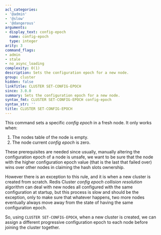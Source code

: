 ```yaml
---
acl_categories:
- '@admin'
- '@slow'
- '@dangerous'
arguments:
- display_text: config-epoch
  name: config-epoch
  type: integer
arity: 3
command_flags:
- admin
- stale
- no_async_loading
complexity: O(1)
description: Sets the configuration epoch for a new node.
group: cluster
hidden: false
linkTitle: CLUSTER SET-CONFIG-EPOCH
since: 3.0.0
summary: Sets the configuration epoch for a new node.
syntax_fmt: CLUSTER SET-CONFIG-EPOCH config-epoch
syntax_str: ''
title: CLUSTER SET-CONFIG-EPOCH
---
```

This command sets a specific *config epoch* in a fresh node. It only works when:

1. The nodes table of the node is empty.
2. The node current *config epoch* is zero.

These prerequisites are needed since usually, manually altering the
configuration epoch of a node is unsafe, we want to be sure that the node with
the higher configuration epoch value (that is the last that failed over) wins
over other nodes in claiming the hash slots ownership.

However there is an exception to this rule, and it is when a new
cluster is created from scratch. Redis Cluster *config epoch collision
resolution* algorithm can deal with new nodes all configured with the
same configuration at startup, but this process is slow and should be
the exception, only to make sure that whatever happens, two more
nodes eventually always move away from the state of having the same
configuration epoch.

So, using `CLUSTER SET-CONFIG-EPOCH`, when a new cluster is created, we can
assign a different progressive configuration epoch to each node before
joining the cluster together.
